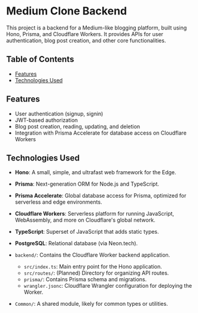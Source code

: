 # Medium Clone Backend

This project is a backend for a Medium-like blogging platform, built using Hono, Prisma, and Cloudflare Workers. It provides APIs for user authentication, blog post creation, and other core functionalities.

## Table of Contents

- [Features](#features)
- [Technologies Used](#technologies-used)

## Features

- User authentication (signup, signin)
- JWT-based authorization
- Blog post creation, reading, updating, and deletion
- Integration with Prisma Accelerate for database access on Cloudflare Workers

## Technologies Used

- **Hono**: A small, simple, and ultrafast web framework for the Edge.
- **Prisma**: Next-generation ORM for Node.js and TypeScript.
- **Prisma Accelerate**: Global database access for Prisma, optimized for serverless and edge environments.
- **Cloudflare Workers**: Serverless platform for running JavaScript, WebAssembly, and more on Cloudflare's global network.
- **TypeScript**: Superset of JavaScript that adds static types.
- **PostgreSQL**: Relational database (via Neon.tech).

- `backend/`: Contains the Cloudflare Worker backend application.
  - `src/index.ts`: Main entry point for the Hono application.
  - `src/routes/`: (Planned) Directory for organizing API routes.
  - `prisma/`: Contains Prisma schema and migrations.
  - `wrangler.jsonc`: Cloudflare Wrangler configuration for deploying the Worker.
- `Common/`: A shared module, likely for common types or utilities.
